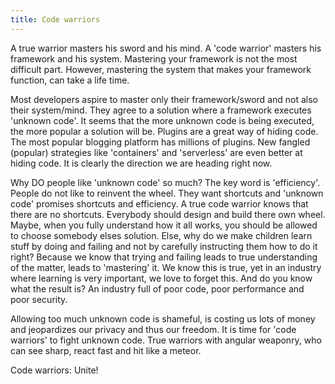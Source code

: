 ```yaml
---
title: Code warriors
---
```


A true warrior masters his sword and his mind. A 'code warrior' masters his framework and his system. Mastering your framework is not the most difficult part. However, mastering the system that makes your framework function, can take a life time. 

Most developers aspire to master only their framework/sword and not also their system/mind. They agree to a solution where a framework executes 'unknown code'. It seems that the more unknown code is being executed, the more popular a solution will be. Plugins are a great way of hiding code. The most popular blogging platform has millions of plugins. New fangled (popular) strategies like 'containers' and 'serverless' are even better at hiding code. It is clearly the direction we are heading right now. 

Why DO people like 'unknown code' so much? The key word is 'efficiency'. People do not like to reinvent the wheel. They want shortcuts and 'unknown code' promises shortcuts and efficiency. A true code warrior knows that there are no shortcuts. Everybody should design and build there own wheel. Maybe, when you fully understand how it all works, you should be allowed to choose somebody elses solution. Else, why do we make children learn stuff by doing and failing and not by carefully instructing them how to do it right? Because we know that trying and failing leads to true understanding of the matter, leads to 'mastering' it. We know this is true, yet in an industry where learning is very important, we love to forget this. And do you know what the result is? An industry full of poor code, poor performance and poor security. 

Allowing too much unknown code is shameful, is costing us lots of money and jeopardizes our privacy and thus our freedom. It is time for 'code warriors' to fight unknown code. True warriors with angular weaponry, who can see sharp, react fast and hit like a meteor. 

Code warriors: Unite!
